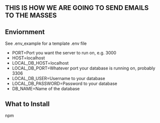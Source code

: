 ## THIS IS HOW WE ARE GOING TO SEND EMAILS TO THE MASSES

## Enviornment
See .env_example for a template .env file

- PORT=Port you want the server to run on, e.g. 3000 
- HOST=localhost
- LOCAL_DB_HOST=localhost
- LOCAL_DB_PORT=Whatever port your database is running on, probably 3306
- LOCAL_DB_USER=Username to your database
- LOCAL_DB_PASSWORD=Password to your database
- DB_NAME=Name of the database

## What to Install

npm 